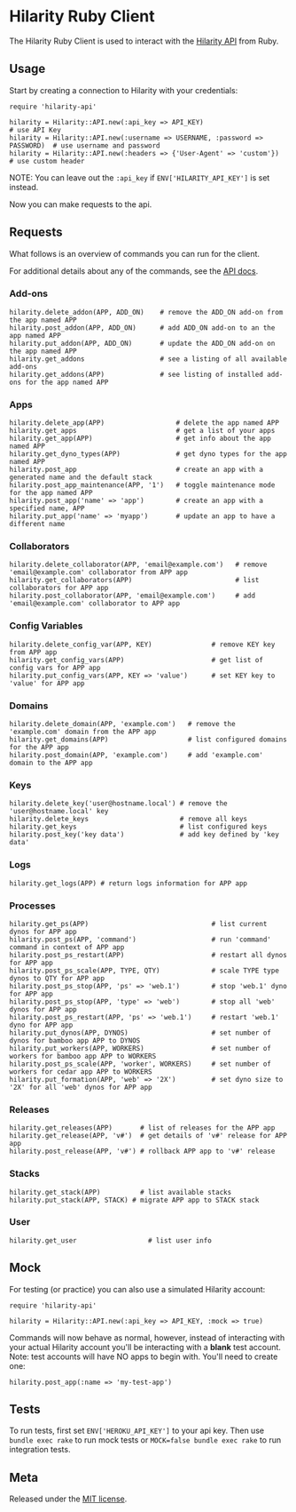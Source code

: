 Hilarity Ruby Client
==================

The Hilarity Ruby Client is used to interact with the [Hilarity API](https://hilarity.io/docs/) from Ruby.


Usage
-----

Start by creating a connection to Hilarity with your credentials:

    require 'hilarity-api'

    hilarity = Hilarity::API.new(:api_key => API_KEY)                           # use API Key
    hilarity = Hilarity::API.new(:username => USERNAME, :password => PASSWORD)  # use username and password
    hilarity = Hilarity::API.new(:headers => {'User-Agent' => 'custom'})        # use custom header

NOTE: You can leave out the `:api_key` if `ENV['HILARITY_API_KEY']` is set instead.

Now you can make requests to the api.

Requests
--------

What follows is an overview of commands you can run for the client.

For additional details about any of the commands, see the [API docs](http://legacy-api-docs.hilarity.io).

### Add-ons

    hilarity.delete_addon(APP, ADD_ON)    # remove the ADD_ON add-on from the app named APP
    hilarity.post_addon(APP, ADD_ON)      # add ADD_ON add-on to an the app named APP
    hilarity.put_addon(APP, ADD_ON)       # update the ADD_ON add-on on the app named APP
    hilarity.get_addons                   # see a listing of all available add-ons
    hilarity.get_addons(APP)              # see listing of installed add-ons for the app named APP

### Apps

    hilarity.delete_app(APP)                  # delete the app named APP
    hilarity.get_apps                         # get a list of your apps
    hilarity.get_app(APP)                     # get info about the app named APP
    hilarity.get_dyno_types(APP)              # get dyno types for the app named APP    
    hilarity.post_app                         # create an app with a generated name and the default stack
    hilarity.post_app_maintenance(APP, '1')   # toggle maintenance mode for the app named APP
    hilarity.post_app('name' => 'app')        # create an app with a specified name, APP
    hilarity.put_app('name' => 'myapp')       # update an app to have a different name

### Collaborators

    hilarity.delete_collaborator(APP, 'email@example.com')   # remove 'email@example.com' collaborator from APP app
    hilarity.get_collaborators(APP)                          # list collaborators for APP app
    hilarity.post_collaborator(APP, 'email@example.com')     # add 'email@example.com' collaborator to APP app

### Config Variables

    hilarity.delete_config_var(APP, KEY)               # remove KEY key from APP app
    hilarity.get_config_vars(APP)                      # get list of config vars for APP app
    hilarity.put_config_vars(APP, KEY => 'value')      # set KEY key to 'value' for APP app

### Domains

    hilarity.delete_domain(APP, 'example.com')   # remove the 'example.com' domain from the APP app
    hilarity.get_domains(APP)                    # list configured domains for the APP app
    hilarity.post_domain(APP, 'example.com')     # add 'example.com' domain to the APP app

### Keys

    hilarity.delete_key('user@hostname.local') # remove the 'user@hostname.local' key
    hilarity.delete_keys                       # remove all keys
    hilarity.get_keys                          # list configured keys
    hilarity.post_key('key data')              # add key defined by 'key data'

### Logs

    hilarity.get_logs(APP) # return logs information for APP app

### Processes

    hilarity.get_ps(APP)                               # list current dynos for APP app
    hilarity.post_ps(APP, 'command')                   # run 'command' command in context of APP app
    hilarity.post_ps_restart(APP)                      # restart all dynos for APP app
    hilarity.post_ps_scale(APP, TYPE, QTY)             # scale TYPE type dynos to QTY for APP app
    hilarity.post_ps_stop(APP, 'ps' => 'web.1')        # stop 'web.1' dyno for APP app
    hilarity.post_ps_stop(APP, 'type' => 'web')        # stop all 'web' dynos for APP app
    hilarity.post_ps_restart(APP, 'ps' => 'web.1')     # restart 'web.1' dyno for APP app
    hilarity.put_dynos(APP, DYNOS)                     # set number of dynos for bamboo app APP to DYNOS
    hilarity.put_workers(APP, WORKERS)                 # set number of workers for bamboo app APP to WORKERS
    hilarity.post_ps_scale(APP, 'worker', WORKERS)     # set number of workers for cedar app APP to WORKERS
    hilarity.put_formation(APP, 'web' => '2X')         # set dyno size to '2X' for all 'web' dynos for APP app

### Releases

    hilarity.get_releases(APP)       # list of releases for the APP app
    hilarity.get_release(APP, 'v#')  # get details of 'v#' release for APP app
    hilarity.post_release(APP, 'v#') # rollback APP app to 'v#' release

### Stacks

    hilarity.get_stack(APP)          # list available stacks
    hilarity.put_stack(APP, STACK) # migrate APP app to STACK stack

### User

    hilarity.get_user                  # list user info

Mock
----

For testing (or practice) you can also use a simulated Hilarity account:

    require 'hilarity-api'

    hilarity = Hilarity::API.new(:api_key => API_KEY, :mock => true)

Commands will now behave as normal, however, instead of interacting with your actual Hilarity account you'll be interacting with a **blank** test account.  Note: test accounts will have NO apps to begin with.  You'll need to create one:

    hilarity.post_app(:name => 'my-test-app')

Tests
-----

To run tests, first set `ENV['HEROKU_API_KEY']` to your api key.  Then use `bundle exec rake` to run mock tests or `MOCK=false bundle exec rake` to run integration tests.

Meta
----

Released under the [MIT license](http://www.opensource.org/licenses/mit-license.php).
